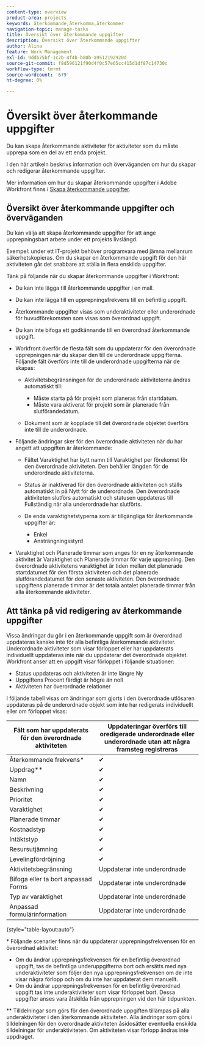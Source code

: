 ```yaml
---
content-type: overview
product-area: projects
keywords: återkommande,återkomma,återkommer
navigation-topic: manage-tasks
title: Översikt över återkommande uppgifter
description: Översikt över återkommande uppgifter
author: Alina
feature: Work Management
exl-id: 9ddb75bf-1c7b-4f4b-b80b-a9512192920d
source-git-commit: f8d596121f90d4f0c57e65cc415d1df87c14730c
workflow-type: tm+mt
source-wordcount: '679'
ht-degree: 0%

---
```


# Översikt över återkommande uppgifter

<!--
<div data-mc-conditions="QuicksilverOrClassic.Draft mode">
<p>(NOTE: DO NOT DO NOT EDIT OR CHANGE!!! linked to the NWE UI, this is not linked to classic - direct links:</p>
<p>https://one.workfront.com/s/csh?context=2288&pubname=workfront-classic</p>
<p>https://one.workfront.com/s/csh?context=2288&pubname=the-new-workfront-experience >> this)</p>
</div>
-->

Du kan skapa återkommande aktiviteter för aktiviteter som du måste upprepa som en del av ett enda projekt.

I den här artikeln beskrivs information och överväganden om hur du skapar och redigerar återkommande uppgifter.

Mer information om hur du skapar återkommande uppgifter i Adobe Workfront finns i [Skapa återkommande uppgifter](../../../manage-work/tasks/create-tasks/create-recurring-tasks.md).

## Översikt över återkommande uppgifter och överväganden

Du kan välja att skapa återkommande uppgifter för att ange upprepningsbart arbete under ett projekts livslängd.

Exempel: under ett IT-projekt behöver programvara med jämna mellanrum säkerhetskopieras. Om du skapar en återkommande uppgift för den här aktiviteten går det snabbare att ställa in flera enskilda uppgifter.

Tänk på följande när du skapar återkommande uppgifter i Workfront:

* Du kan inte lägga till återkommande uppgifter i en mall.
* Du kan inte lägga till en upprepningsfrekvens till en befintlig uppgift.
* Återkommande uppgifter visas som underaktiviteter eller underordnade för huvudförekomsten som visas som överordnad uppgift.
* Du kan inte bifoga ett godkännande till en överordnad återkommande uppgift.
* Workfront överför de flesta fält som du uppdaterar för den överordnade upprepningen när du skapar den till de underordnade uppgifterna. Följande fält överförs inte till de underordnade uppgifterna när de skapas:

   * Aktivitetsbegränsningen för de underordnade aktiviteterna ändras automatiskt till:

      * Måste starta på för projekt som planeras från startdatum.
      * Måste vara aktiverat för projekt som är planerade från slutförandedatum.

   * Dokument som är kopplade till det överordnade objektet överförs inte till de underordnade.

* Följande ändringar sker för den överordnade aktiviteten när du har angett att uppgiften är återkommande:

   * Fältet Varaktighet har bytt namn till Varaktighet per förekomst för den överordnade aktiviteten. Den behåller längden för de underordnade aktiviteterna.
   * Status är inaktiverad för den överordnade aktiviteten och ställs automatiskt in på Nytt för de underordnade. Den överordnade aktiviteten slutförs automatiskt och statusen uppdateras till Fullständig när alla underordnade har slutförts.
   * De enda varaktighetstyperna som är tillgängliga för återkommande uppgifter är:

      * Enkel
      * Ansträngningsstyrd
* Varaktighet och Planerade timmar som anges för en ny återkommande aktivitet är Varaktighet och Planerade timmar för varje upprepning. Den överordnade aktivitetens varaktighet är tiden mellan det planerade startdatumet för den första aktiviteten och det planerade slutförandedatumet för den senaste aktiviteten. Den överordnade uppgiftens planerade timmar är det totala antalet planerade timmar från alla återkommande aktiviteter.

## Att tänka på vid redigering av återkommande uppgifter

Vissa ändringar du gör i en återkommande uppgift som är överordnad uppdateras kanske inte för alla befintliga återkommande aktiviteter. Underordnade aktiviteter som visar förloppet eller har uppdaterats individuellt uppdateras inte när du uppdaterar det överordnade objektet. Workfront anser att en uppgift visar förloppet i följande situationer:

* Status uppdateras och aktiviteten är inte längre Ny
* Uppgiftens Procent färdigt är högre än noll
* Aktiviteten har överordnade relationer

I följande tabell visas om ändringar som gjorts i den överordnade utlösaren uppdateras på de underordnade objekt som inte har redigerats individuellt eller om förloppet visas:

| Fält som har uppdaterats för den överordnade aktiviteten | Uppdateringar överförs till oredigerade underordnade eller underordnade utan att några framsteg registreras |
|---|---|
| Återkommande frekvens* | ✔ |
| Uppdrag&#42;&#42; | ✔ |
| Namn | ✔ |
| Beskrivning | ✔ |
| Prioritet | ✔ |
| Varaktighet | ✔ |
| Planerade timmar | ✔ |
| Kostnadstyp | ✔ |
| Intäktstyp | ✔ |
| Resursutjämning | ✔ |
| Levelingfördröjning | ✔ |
| Aktivitetsbegränsning | Uppdaterar inte underordnade |
| Bifoga eller ta bort anpassad Forms | Uppdaterar inte underordnade |
| Typ av varaktighet | Uppdaterar inte underordnade |
| Anpassad formulärinformation | Uppdaterar inte underordnade |

{style="table-layout:auto"}

&#42; Följande scenarier finns när du uppdaterar upprepningsfrekvensen för en överordnad aktivitet:

* Om du ändrar upprepningsfrekvensen för en befintlig överordnad uppgift, tas de befintliga underuppgifterna bort och ersätts med nya underaktiviteter som följer den nya upprepningsfrekvensen om de inte visar några förlopp och om du inte har uppdaterat dem manuellt.
* Om du ändrar upprepningsfrekvensen för en befintlig överordnad uppgift tas inte underaktiviteter som visar förloppet bort. Dessa uppgifter anses vara åtskilda från upprepningen vid den här tidpunkten.

&#42;&#42; Tilldelningar som görs för den överordnade uppgiften tillämpas på alla underaktiviteter i den återkommande aktiviteten. Alla ändringar som görs i tilldelningen för den överordnade aktiviteten åsidosätter eventuella enskilda tilldelningar för underaktiviteten. Om aktiviteten visar förlopp ändras inte uppdraget.

 
